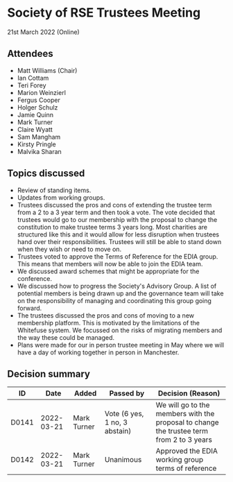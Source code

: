 # Society of RSE Trustees Meeting

21st March 2022 (Online)

## Attendees

   - Matt Williams (Chair)
   - Ian Cottam
   - Teri Forey
   - Marion Weinzierl
   - Fergus Cooper
   - Holger Schulz
   - Jamie Quinn
   - Mark Turner
   - Claire Wyatt
   - Sam Mangham
   - Kirsty Pringle
   - Malvika Sharan


## Topics discussed

   - Review of standing items.
   - Updates from working groups.
   - Trustees discussed the pros and cons of extending the trustee term from a
     2 to a 3 year term and then took a vote. The vote decided that trustees
     would go to our membership with the proposal to change the constitution
     to make trustee terms 3 years long. Most charities are structured like this and
     it would allow for less disruption when trustees hand over their responsibilities.
     Trustees will still be able to stand down when they wish or need to move on.
   - Trustees voted to approve the Terms of Reference for the EDIA group. This
     means that members will now be able to join the EDIA team.
   - We discussed award schemes that might be appropriate for the conference.
   - We discussed how to progress the Society's Advisory Group. A list of potential
     members is being drawn up and the governance team will take on the responsibility
     of managing and coordinating this group going forward.
   - The trustees discussed the pros and cons of moving to a new membership platform.
     This is motivated by the limitations of the Whitefuse system. We focussed on
     the risks of migrating members and the way these could be managed.
   - Plans were made for our in person trustee meeting in May where we will have
     a day of working together in person in Manchester.


## Decision summary

| ID  | Date       | Added       | Passed by | Decision (Reason)                                                                                                                                                                                                          |
|-----|------------|-------------|-----------|----------------------------------------------------------------------------------------------------------------------------------------------------------------------------------------------------------------------------|
| D0141 | 2022-03-21 | Mark Turner | Vote (6 yes, 1 no, 3 abstain) | We will go to the members with the proposal to change the trustee term from 2 to 3 years |
| D0142 | 2022-03-21 | Mark Turner | Unanimous | Approved the EDIA working group terms of reference |
